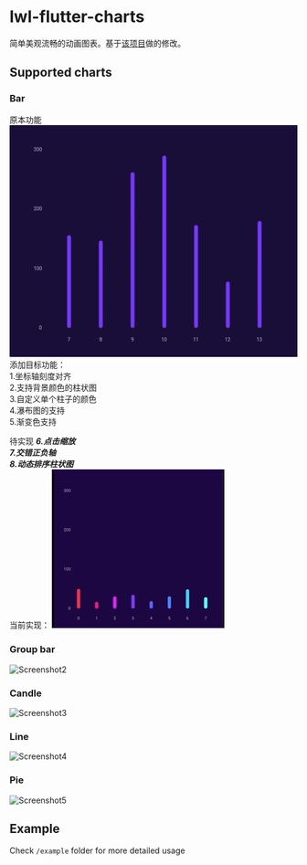 # lwl-flutter-charts

简单美观流畅的动画图表。基于[该项目](https://github.com/merixstudio/mrx-flutter-charts)做的修改。

## Supported charts

### Bar

原本功能
![Screenshot1](https://raw.githubusercontent.com/fucsusu/lwl-flutter-charts/develop/screenshots/chart_bar.gif)
添加目标功能：  
1.坐标轴刻度对齐  
2.支持背景颜色的柱状图  
3.自定义单个柱子的颜色  
4.瀑布图的支持  
5.渐变色支持  

待实现
***6.点击缩放***  
***7.交错正负轴***  
***8.动态排序柱状图***  
当前实现：
![Screenshot1](https://raw.githubusercontent.com/fucsusu/lwl-flutter-charts/develop/screenshots/chart_bar_update.gif)

### Group bar

![Screenshot2](https://raw.githubusercontent.com/merixstudio/mrx-flutter-charts/master/screenshots/chart_group_bar.gif)

### Candle

![Screenshot3](https://raw.githubusercontent.com/merixstudio/mrx-flutter-charts/master/screenshots/chart_candle.gif)

### Line

![Screenshot4](https://raw.githubusercontent.com/merixstudio/mrx-flutter-charts/master/screenshots/chart_line.gif)

### Pie

![Screenshot5](https://raw.githubusercontent.com/merixstudio/mrx-flutter-charts/master/screenshots/chart_pie.gif)

## Example

Check `/example` folder for more detailed usage
